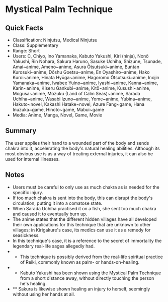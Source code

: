 # Mystical Palm Technique

## Quick Facts
- Classification: Ninjutsu, Medical Ninjutsu
- Class: Supplementary
- Range: Short
- Users: C, Chiyo, Ino Yamanaka, Kabuto Yakushi, Kiri (ninja), Nonō Yakushi, Rin Nohara, Sakura Haruno, Sasuke Uchiha, Shizune, Tsunade, Amai~anime, Ameno~anime, Asura Ōtsutsuki~anime, Buntan Kurosuki~anime, Dōshu Goetsu~anime, En Oyashiro~anime, Hako Kuroi~anime, Hinata Hyūga~anime, Hagoromo Ōtsutsuki~anime, Inojin Yamanaka~anime, Iwabee Yuino~anime, Iyashi~anime, Kanna~anime, Karin~anime, Kiseru Gankubi~anime, Kitō~anime, Kusushi~anime, Mogusa~anime, Mozuku (Land of Calm Seas)~anime, Sarada Uchiha~anime, Wasabi Izuno~anime, Yome~anime, Yubina~anime, Hakuto~novel, Kakashi Hatake~novel, Azure Fang~game, Hana Inuzuka~game, Hinoto~game, Mabui~game
- Media: Anime, Manga, Novel, Game, Movie

## Summary
The user applies their hand to a wounded part of the body and sends chakra into it, accelerating the body's natural healing abilities. Although its most obvious use is as a way of treating external injuries, it can also be used for internal illnesses.

## Notes
- Users must be careful to only use as much chakra as is needed for the specific injury.
- If too much chakra is sent into the body, this can disrupt the body's circulation, putting it into a comatose state.
- When Sarada Uchiha practised it on a fish, she sent too much chakra and caused it to eventually burn up.
- The anime states that the different hidden villages have all developed their own applications for this technique that are unknown to other villages; in Kirigakure's case, its medics can use it as a remedy for seasickness.
- In this technique's case, it is a reference to the secret of immortality the legendary real-life sages allegedly had.
- * This technique is possibly derived from the real-life spiritual practice of Reiki, commonly known as palm- or hands-on-healing.
- * Kabuto Yakushi has been shown using the Mystical Palm Technique from a short distance away, without directly touching the person he's healing.
- ** Sakura is likewise shown healing an injury to herself, seemingly without using her hands at all.
